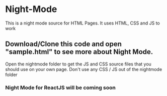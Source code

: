 # Night-Mode
This is a night mode source for HTML Pages. It uses HTML, CSS and JS to work

## Download/Clone this code and open "sample.html" to see more about Night Mode. 
Open the nightmode folder to get the JS and CSS source files that you should use on your own page. Don't use any CSS / JS out of the nightmode folder

### Night Mode for ReactJS will be coming soon
